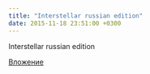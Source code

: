 ```yaml
---
title: "Interstellar russian edition"
date: 2015-11-18 23:51:00 +0300
---
```


Interstellar russian edition

[Вложение](https://vk.com/video41076938_171199421)
